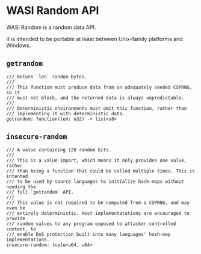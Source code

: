 # WASI Random API

WASI Random is a random data API.

It is intended to be portable at least between Unix-family platforms and
Windows.

## `getrandom`
```wit
/// Return `len` random bytes.
///
/// This function must produce data from an adaquately seeded CSPRNG, so it
/// must not block, and the returned data is always unpredictable.
///
/// Deterministic environments must omit this function, rather than
/// implementing it with deterministic data.
getrandom: function(len: u32) -> list<u8>
```

## `insecure-random`
```wit
/// A value containing 128 random bits.
///
/// This is a value import, which means it only provides one value, rather
/// than being a function that could be called multiple times. This is intented
/// to be used by source languages to initialize hash-maps without needing the
/// full `getrandom` API.
///
/// This value is not required to be computed from a CSPRNG, and may even be
/// entirely deterministic. Host implementatations are encouraged to provide
/// random values to any program exposed to attacker-controlled content, to
/// enable DoS protection built into many languages' hash-map implementations.
insecure-random: tuple<u64, u64>
```
